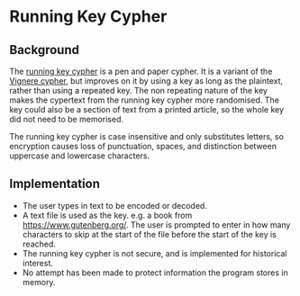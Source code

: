 # Running Key Cypher
## Background
The [running key cypher](https://en.wikipedia.org/wiki/Running_key_cipher) is a pen and paper cypher. It is a variant of the [Vignere cypher](https://en.wikipedia.org/wiki/Vigenère_cipher), but improves on it by using a key as long as the plaintext, rather than using a repeated key. The non repeating nature of the key makes the cypertext from the running key cypher more randomised. The key could also be a section of text from a printed article, so the whole key did not need to be memorised.

The running key cypher is case insensitive and only substitutes letters, so encryption causes loss of punctuation, spaces, and distinction between uppercase and lowercase characters.

## Implementation
- The user types in text to be encoded or decoded.
- A text file is used as the key. e.g. a book from https://www.gutenberg.org/. The user is prompted to enter in how many characters to skip at the start of the file before the start of the key is reached.
- The running key cypher is not secure, and is implemented for historical interest.
- No attempt has been made to protect information the program stores in memory.